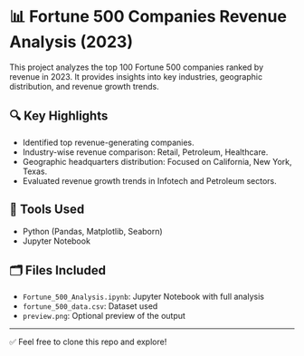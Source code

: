 # 📊 Fortune 500 Companies Revenue Analysis (2023)

This project analyzes the top 100 Fortune 500 companies ranked by revenue in 2023. It provides insights into key industries, geographic distribution, and revenue growth trends.

## 🔍 Key Highlights
- Identified top revenue-generating companies.
- Industry-wise revenue comparison: Retail, Petroleum, Healthcare.
- Geographic headquarters distribution: Focused on California, New York, Texas.
- Evaluated revenue growth trends in Infotech and Petroleum sectors.

## 🧰 Tools Used
- Python (Pandas, Matplotlib, Seaborn)
- Jupyter Notebook

## 🗂️ Files Included
- `Fortune_500_Analysis.ipynb`: Jupyter Notebook with full analysis
- `fortune_500_data.csv`: Dataset used
- `preview.png`: Optional preview of the output

---

✅ Feel free to clone this repo and explore!

